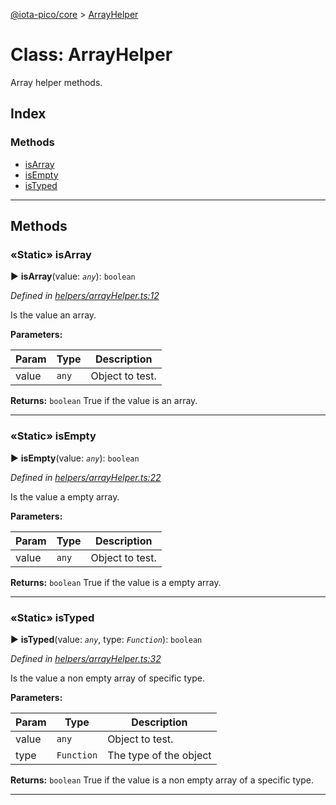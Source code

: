 [@iota-pico/core](../README.md) > [ArrayHelper](../classes/arrayhelper.md)



# Class: ArrayHelper


Array helper methods.

## Index

### Methods

* [isArray](arrayhelper.md#isarray)
* [isEmpty](arrayhelper.md#isempty)
* [isTyped](arrayhelper.md#istyped)



---
## Methods
<a id="isarray"></a>

### «Static» isArray

► **isArray**(value: *`any`*): `boolean`



*Defined in [helpers/arrayHelper.ts:12](https://github.com/iotaeco/iota-pico-core/blob/d1dc07c/src/helpers/arrayHelper.ts#L12)*



Is the value an array.


**Parameters:**

| Param | Type | Description |
| ------ | ------ | ------ |
| value | `any`   |  Object to test. |





**Returns:** `boolean`
True if the value is an array.






___

<a id="isempty"></a>

### «Static» isEmpty

► **isEmpty**(value: *`any`*): `boolean`



*Defined in [helpers/arrayHelper.ts:22](https://github.com/iotaeco/iota-pico-core/blob/d1dc07c/src/helpers/arrayHelper.ts#L22)*



Is the value a empty array.


**Parameters:**

| Param | Type | Description |
| ------ | ------ | ------ |
| value | `any`   |  Object to test. |





**Returns:** `boolean`
True if the value is a empty array.






___

<a id="istyped"></a>

### «Static» isTyped

► **isTyped**(value: *`any`*, type: *`Function`*): `boolean`



*Defined in [helpers/arrayHelper.ts:32](https://github.com/iotaeco/iota-pico-core/blob/d1dc07c/src/helpers/arrayHelper.ts#L32)*



Is the value a non empty array of specific type.


**Parameters:**

| Param | Type | Description |
| ------ | ------ | ------ |
| value | `any`   |  Object to test. |
| type | `Function`   |  The type of the object |





**Returns:** `boolean`
True if the value is a non empty array of a specific type.






___



